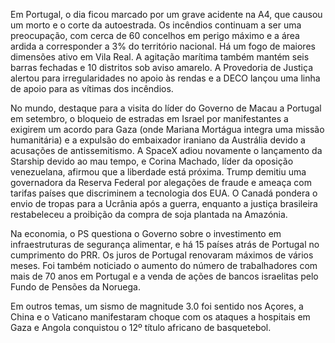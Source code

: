 Em Portugal, o dia ficou marcado por um grave acidente na A4, que causou um morto e o corte da autoestrada. Os incêndios continuam a ser uma preocupação, com cerca de 60 concelhos em perigo máximo e a área ardida a corresponder a 3% do território nacional. Há um fogo de maiores dimensões ativo em Vila Real. A agitação marítima também mantém seis barras fechadas e 10 distritos sob aviso amarelo. A Provedoria de Justiça alertou para irregularidades no apoio às rendas e a DECO lançou uma linha de apoio para as vítimas dos incêndios.

No mundo, destaque para a visita do líder do Governo de Macau a Portugal em setembro, o bloqueio de estradas em Israel por manifestantes a exigirem um acordo para Gaza (onde Mariana Mortágua integra uma missão humanitária) e a expulsão do embaixador iraniano da Austrália devido a acusações de antissemitismo. A SpaceX adiou novamente o lançamento da Starship devido ao mau tempo, e Corina Machado, líder da oposição venezuelana, afirmou que a liberdade está próxima. Trump demitiu uma governadora da Reserva Federal por alegações de fraude e ameaça com tarifas países que discriminem a tecnologia dos EUA. O Canadá pondera o envio de tropas para a Ucrânia após a guerra, enquanto a justiça brasileira restabeleceu a proibição da compra de soja plantada na Amazónia.

Na economia, o PS questiona o Governo sobre o investimento em infraestruturas de segurança alimentar, e há 15 países atrás de Portugal no cumprimento do PRR. Os juros de Portugal renovaram máximos de vários meses. Foi também noticiado o aumento do número de trabalhadores com mais de 70 anos em Portugal e a venda de ações de bancos israelitas pelo Fundo de Pensões da Noruega.

Em outros temas, um sismo de magnitude 3.0 foi sentido nos Açores, a China e o Vaticano manifestaram choque com os ataques a hospitais em Gaza e Angola conquistou o 12º título africano de basquetebol.
